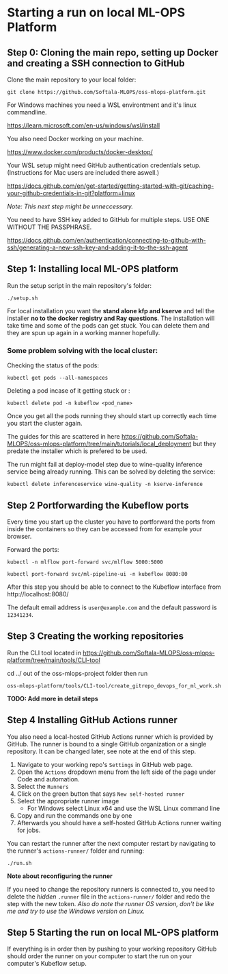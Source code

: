# Starting a run on local ML-OPS Platform

## Step 0: Cloning the main repo, setting up Docker and creating a SSH connection to GitHub

Clone the main repository to your local folder:

```
git clone https://github.com/Softala-MLOPS/oss-mlops-platform.git
```
For Windows machines you need a WSL environtment and it's linux commandline.

https://learn.microsoft.com/en-us/windows/wsl/install

You also need Docker working on your machine.

https://www.docker.com/products/docker-desktop/

Your WSL setup might need GitHub authentication credentials setup. (Instructions for Mac users are included there aswell.)

https://docs.github.com/en/get-started/getting-started-with-git/caching-your-github-credentials-in-git?platform=linux

*Note: This next step might be unneccessary.* 

You need to have SSH key added to GitHub for multiple steps. USE ONE WITHOUT THE PASSPHRASE. 

https://docs.github.com/en/authentication/connecting-to-github-with-ssh/generating-a-new-ssh-key-and-adding-it-to-the-ssh-agent

## Step 1: Installing local ML-OPS platform

Run the setup script in the main repository's folder:

```
./setup.sh
```
For local installation you want the **stand alone kfp and kserve** and tell the installer **no to the docker registry and Ray questions**. The installation will take time and some of the pods can get stuck. You can delete them and they are spun up again in a working manner hopefully.

### Some problem solving with the local cluster:

Checking the status of the pods:

```
kubectl get pods --all-namespaces
```

Deleting a pod incase of it getting stuck or :
```
kubectl delete pod -n kubeflow <pod_name>
```
Once you get all the pods running they should start up correctly each time you start the cluster again.

The guides for this are scattered in here https://github.com/Softala-MLOPS/oss-mlops-platform/tree/main/tutorials/local_deployment but they predate the installer which is prefered to be used.

The run might fail at deploy-model step due to wine-quality inference service being already running. This can be solved by deleting the service:

```
kubectl delete inferenceservice wine-quality -n kserve-inference
```

## Step 2 Portforwarding the Kubeflow ports

Every time you start up the cluster you have to portforward the ports from inside the containers so they can be accessed from for example your browser.

Forward the ports:
```
kubectl -n mlflow port-forward svc/mlflow 5000:5000
```

```
kubectl port-forward svc/ml-pipeline-ui -n kubeflow 8080:80
```

After this step you should be able to connect to the Kubeflow interface from http://localhost:8080/

The default email address is `user@example.com` and the default password is `12341234`.

## Step 3 Creating the working repositories

Run the CLI tool located in https://github.com/Softala-MLOPS/oss-mlops-platform/tree/main/tools/CLI-tool

cd ../ out of the oss-mlops-project folder then run

```
oss-mlops-platform/tools/CLI-tool/create_gitrepo_devops_for_ml_work.sh
```
**TODO: Add more in detail steps**

## Step 4 Installing GitHub Actions runner

You also need a local-hosted GitHub Actions runner which is provided by GitHub. The runner is bound to a single GitHub organization or a single repository. It can be changed later, see note at the end of this step.

1. Navigate to your working repo's `Settings` in GitHub web page.
2. Open the `Actions` dropdown menu from the left side of the page under Code and automation.
3. Select the `Runners`
4. Click on the green button that says `New self-hosted runner`
5. Select the appropriate runner image 
   - For Windows select Linux x64 and use the WSL Linux command line
6. Copy and run the commands one by one
7. Afterwards you should have a self-hosted GitHub Actions runner waiting for jobs.

You can restart the runner after the next computer restart by navigating to the runner's `actions-runner/` folder and running:

```
./run.sh
```

**Note about reconfiguring the runner**

If you need to change the repository runners is connected to, you need to delete the *hidden* `.runner` file in the `actions-runner/` folder and redo the step with the new token. *Also do note the runner OS version, don't be like me and try to use the Windows version on Linux.*

## Step 5 Starting the run on local ML-OPS platform

If everything is in order then by pushing to your working repository GitHub should order the runner on your computer to start the run on your computer's Kubeflow setup.
